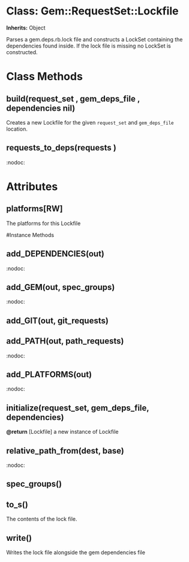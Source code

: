 # Class: Gem::RequestSet::Lockfile
**Inherits:** Object
    

Parses a gem.deps.rb.lock file and constructs a LockSet containing the
dependencies found inside.  If the lock file is missing no LockSet is
constructed.


# Class Methods
## build(request_set , gem_deps_file , dependencies nil) [](#method-c-build)
Creates a new Lockfile for the given `request_set` and `gem_deps_file`
location.
## requests_to_deps(requests ) [](#method-c-requests_to_deps)
:nodoc:
# Attributes
## platforms[RW] [](#attribute-i-platforms)
The platforms for this Lockfile


#Instance Methods
## add_DEPENDENCIES(out) [](#method-i-add_DEPENDENCIES)
:nodoc:

## add_GEM(out, spec_groups) [](#method-i-add_GEM)
:nodoc:

## add_GIT(out, git_requests) [](#method-i-add_GIT)

## add_PATH(out, path_requests) [](#method-i-add_PATH)
:nodoc:

## add_PLATFORMS(out) [](#method-i-add_PLATFORMS)
:nodoc:

## initialize(request_set, gem_deps_file, dependencies) [](#method-i-initialize)

**@return** [Lockfile] a new instance of Lockfile

## relative_path_from(dest, base) [](#method-i-relative_path_from)
:nodoc:

## spec_groups() [](#method-i-spec_groups)

## to_s() [](#method-i-to_s)
The contents of the lock file.

## write() [](#method-i-write)
Writes the lock file alongside the gem dependencies file

